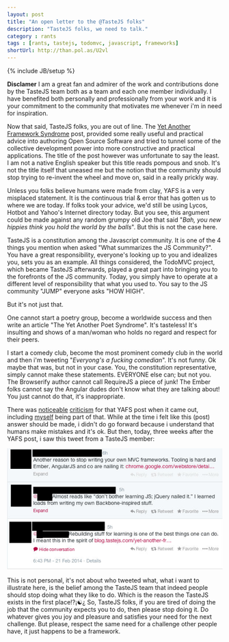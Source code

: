 ```yaml
---
layout: post
title: "An open letter to the @TasteJS folks"
description: "TasteJS folks, we need to talk."
category : rants
tags : [rants, tastejs, todomvc, javascript, frameworks]
shortUrl: http://than.pol.as/U2vl
---
```

{% include JB/setup %}

**Disclamer** I am a great fan and admirer of the work and contributions done by the TasteJS team both as a team and each one member individually. I have benefited both personally and professionally from your work and it is your commitment to the community that motivates me whenever i'm in need for inspiration.

Now that said, TasteJS folks, you are out of line. The [Yet Another Framework Syndrome][yafs] post, provided some really useful and practical advice into authoring Open Source Software and tried to tunnel some of the collective development power into more constructive and practical applications. The title of the post however was unfortunate to say the least. I am not a native English speaker but this title reads pompous and snob. It's not the title itself that uneased me but the notion that the community should stop trying to re-invent the wheel and move on, said in a really prickly way.

Unless you folks believe humans were made from clay, YAFS is a very misplaced statement. It is the continuous trial & error that has gotten us to where we are today. If folks took your advice, we'd still be using Lycos, Hotbot and Yahoo's Internet directory today. But you see, this argument could be made against any random grumpy old Joe that said "*Bah, you new hippies think you hold the world by the balls*". But this is not the case here.

TasteJS is a constitution among the Javascript community. It is one of the 4 things you mention when asked "What summarizes the JS Community?". You have a great responsibility, everyone's looking up to you and idealizes you, sets you as an example. All things considered, the TodoMVC project, which became TasteJS afterwards, played a great part into bringing you to the forefronts of the JS community. Today, you simply have to operate at a different level of responsibility that what you used to. You say to the JS community "JUMP" everyone asks "HOW HIGH".

But it's not just that.

One cannot start a poetry group, become a worldwide success and then write an article "The Yet Another Poet Syndrome". It's tasteless! It's insulting and shows of a man/woman who holds no regard and respect for their peers.

I start a comedy club, become the most prominent comedy club in the world and then i'm tweeting "*Everyong's a fucking comedian*". It's not funny. Ok maybe that was, but not in your case. You, the constitution representative, simply cannot make these statements. EVERYONE else can; but not you. The Browserify author cannot call RequireJS a piece of junk! The Ember folks cannot say the Angular dudes don't know what they are talking about! You just cannot do that, it's inappropriate.

There was [noticeable][reddit yafs] [criticism][reddit post] for that YAFS post when it came out, including [myself][thanpolas tweet] being part of that. While at the time i felt like this (post) answer should be made, i didn't do go forward because i understand that humans make mistakes and it's ok. But then, today, three weeks after the YAFS post, i saw this tweet from a TasteJS member:

![TasteJS Twitter Convo for YAFS](/assets/img/twitter-yafs-convo.jpg)

This is not personal, it's not about who tweeted what, what i want to illustrate here, is the belief among the TasteJS team that indeed people should stop doing what they like to do. Which is the reason the TasteJS exists in the first place!?¡☯¿  So, TasteJS folks, if you are tired of doing the job that the community expects you to do, then please stop doing it. Do whatever gives you joy and pleasure and satisfies your need for the next challenge. But please, respect the same need for a challenge other people have, it just happens to be a framework.




[yafs]: http://blog.tastejs.com/yet-another-framework-syndrome-yafs
[reddit yafs]: http://www.reddit.com/r/javascript/comments/1wyj5w/yet_another_framework_syndrome_yafs/
[reddit post]: http://www.reddit.com/r/javascript/comments/1wz96a/framework_creators_please_continue_to_improve/
[thanpolas tweet]: https://twitter.com/thanpolas/status/430755877336125440
